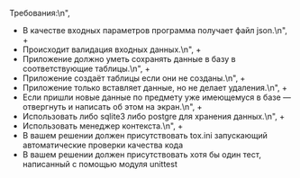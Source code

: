 Требования:\n",
* В качестве входных параметров программа получает файл json.\n",                                            +
* Происходит валидация входных данных.\n",                                                                   +
* Приложение должно уметь сохранять данные в базу в соответствующие таблицы.\n",                             +
* Приложение создаёт таблицы если они не созданы.\n",                                                        +
* Приложение только вставляет данные, но не делает удаления.\n",                                             +
* Если пришли новые данные по предмету уже имеющемуся в базе — отвергнуть и написать об этом на экран.\n",   +
* Использовать либо sqlite3 либо postgre для хранения данных.\n",                                            +
* Использовать менеджер контекста.\n",                                                                       +
* В вашем решении должен присутствовать tox.ini запускающий автоматические проверки качества кода
* В вашем решении должен присутствовать хотя бы один тест, написанный с помощью модуля unittest